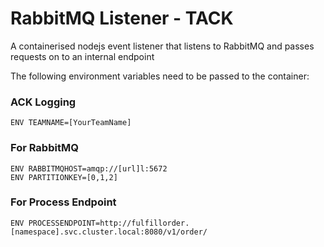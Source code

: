 # RabbitMQ Listener - TACK
A containerised nodejs event listener that listens to RabbitMQ and passes requests on to an internal endpoint

The following environment variables need to be passed to the container:

### ACK Logging
```
ENV TEAMNAME=[YourTeamName]
```
### For RabbitMQ
```
ENV RABBITMQHOST=amqp://[url]l:5672
ENV PARTITIONKEY=[0,1,2]
```
### For Process Endpoint
```
ENV PROCESSENDPOINT=http://fulfillorder.[namespace].svc.cluster.local:8080/v1/order/
```
